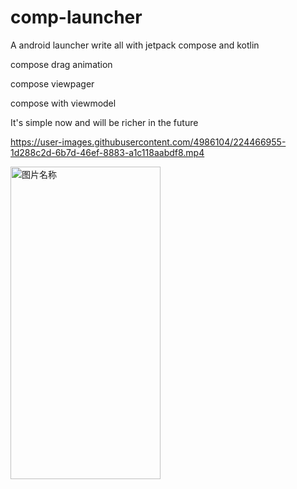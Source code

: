 # comp-launcher
A android launcher write all with jetpack compose and kotlin

compose drag animation

compose viewpager

compose with viewmodel


It's simple now  and will be richer in the future


https://user-images.githubusercontent.com/4986104/224466955-1d288c2d-6b7d-46ef-8883-a1c118aabdf8.mp4

<img src="https://github.com/dikeboy/compose-launcher/blob/main/review/splash1.png" width = "240" height = "500" alt="图片名称" align=center /> 
 

